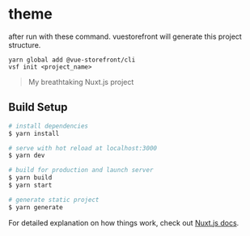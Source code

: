 # theme

after run with these command. vuestorefront will generate this project structure.

```
yarn global add @vue-storefront/cli
vsf init <project_name>
```

> My breathtaking Nuxt.js project

## Build Setup

```bash
# install dependencies
$ yarn install

# serve with hot reload at localhost:3000
$ yarn dev

# build for production and launch server
$ yarn build
$ yarn start

# generate static project
$ yarn generate
```

For detailed explanation on how things work, check out [Nuxt.js docs](https://nuxtjs.org).
